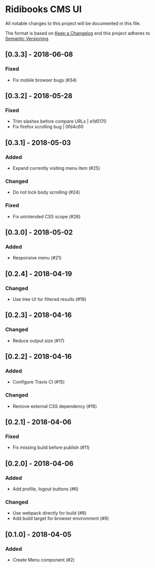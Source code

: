 # Ridibooks CMS UI
All notable changes to this project will be documented in this file.

The format is based on [Keep a Changelog](http://keepachangelog.com/en/1.0.0/)
and this project adheres to [Semantic Versioning](http://semver.org/spec/v2.0.0.html).

## [0.3.3] - 2018-06-08
### Fixed
- Fix mobile browser bugs (#34) 

## [0.3.2] - 2018-05-28
### Fixed
- Trim slashes before compare URLs | e1d5170
- Fix firefox scrolling bug | 0fd4c60 

## [0.3.1] - 2018-05-03
### Added
- Expand currently visiting menu item (#25)
### Changed
- Do not lock body scrolling (#24)
### Fixed
- Fix unintended CSS scope (#26) 

## [0.3.0] - 2018-05-02
### Added
- Responsive menu (#21)

## [0.2.4] - 2018-04-19
### Changed
- Use tree UI for filtered results (#19)

## [0.2.3] - 2018-04-16
### Changed
- Reduce output size (#17)

## [0.2.2] - 2018-04-16
### Added
- Configure Travis CI (#15)
### Changed
- Remove external CSS dependency (#16)

## [0.2.1] - 2018-04-06
### Fixed
- Fix missing build before publish (#11)

## [0.2.0] - 2018-04-06
### Added
- Add profile, logout buttons (#6)
### Changed
- Use webpack directly for build (#8)
- Add build target for browser environment (#9)

## [0.1.0] - 2018-04-05
### Added
- Create Menu component (#2)

